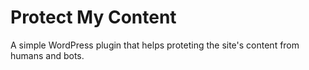 # Protect My Content

A simple WordPress plugin that helps proteting the site's content from humans and bots.
